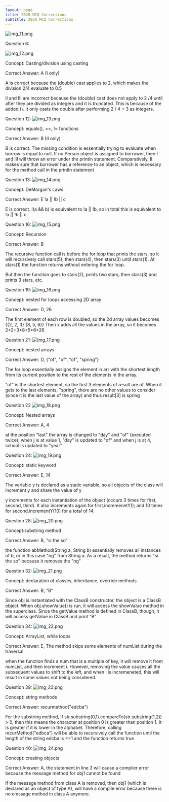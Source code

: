 ```yaml
---
layout: page
title: 2020 MCQ Corrections
subtitle: 2020 MCQ Corrections
---
```


![img_11.png](img_11.png)

Question 6:

![img_12.png](img_12.png)

Concept: Casting/division using casting

Correct Answer: A (I only)

A is correct because the (double) cast applies to 2, which makes the division 2/4 evaluate to 0.5

II and III are incorrect because the (double) cast does not apply to 2 /4 until after they are divided as integers and it is truncated. This is because of the added (). It only casts the double after performing 2 / 4 + 3 as integers.

Question 12:
![img_13.png](img_13.png)

Concept: equals(), ==, != functions 

Correct Answer: B (II only)

B is correct. The missing condition is essentially trying to evaluate 
when borrow is equal to null. If no Person object is assigned to borrower, then I and III will throw an error under the println statement.
Comparatively, II makes sure that borrower has a reference to an object, which is necessary for the method call in the println statement

Question 13:
![img_14.png](img_14.png)

Concept: DeMorgan's Laws

Correct Answer: E !a || !b || c

E is correct. !(a && b) is equivalent to !a || !b, so in total this is equivalent to !a || !b || c

Question 16:
![img_15.png](img_15.png)

Concept: Recursion 

Correct Answer: B

The recursive function call is before the for loop that prints the stars, so it will recursively call stars(5), then stars(4), then stars(3) until stars(1).
At stars(1) the function returns without entering the for loop.

But then the function goes to stars(2), prints two stars, then stars(3) and prints 3 stars, etc.

Question 19:
![img_16.png](img_16.png)

Concept: nested for loops accessing 2D array

Correct Answer: D, 26

The first element of each row is doubled, so the 2d array values becomes {{2, 2, 3} {8, 5, 6}}
Then x adds all the values in the array, so it becomes 2+2+3+8+5+6=26

Question 21:
![img_17.png](img_17.png)

Concept: nested arrays

Correct Answer: D, {"of", "of", "of", "spring"}

The for loop essentially assigns the element in arr with the shortest length from its current position to the rest of the elements in the array.

"of" is the shortest element, so the first 3 elements of result are of.
When it gets to the last elements, "spring", there are no other values to consider (since it is the last value of the array) and thus result[3] is spring

Question 22
![img_18.png](img_18.png)

Concept: Nested arrays

Correct Answer: A, 4

at the position "last" the array is changed to "day" and "of" (executed twice); when j is at value 1, "day" is updated to "of" and when j is at 4, school is updated to "year"


Question 24:
![img_19.png](img_19.png)

Concept: static keyword

Correct Answer: E, 14

The variable y is declared as a static variable, so all objects of the class will increment y and share the value of y

y increments for each instantiation of the object (occurs 3 times for first, second, third). It also increments again for first.incremenetY(); and 10 times for second.incrementY(10) for a total of 14.


Question 28:
![img_20.png](img_20.png)

Concept:substring method

Correct Answer: B, "si the so"

the function abMethod(String a, String b) essentially removes all instances of b, or in this case "ng" from String a. As a result, the method returns "si the so" because it removes the "ng"


Question 32: 
![img_21.png](img_21.png)

Concept: declaration of classes, inheritance, override methods

Correct Answer: B, "B"

Since obj is instantiated with the ClassB constructor, the object is a ClassB object. 
When obj.showValue() is run, it will access the showValue method in the superclass. Since the getValue method is defined in ClassB, though, it will access getValue in ClassB and print "B"

Question 34:
![img_22.png](img_22.png)

Concept: ArrayList, while loops

Correct Answer: E, The method skips some elements of numList during the traversal

when the function finds a num that is a multiple of key, it will remove it from numList, and then increment i. However, removing the value
causes all the subsequent values to shift to the left, and when i is incremeneted, this will result in some values not being considered. 

Question 39: 
![img_23.png](img_23.png)

Concept: string methods 

Correct Answer: recurmethod("edcba")

For the substring method, if str.substring(0,1).compareTo(str.substring(1,2)) > 0, then 
this means the character at position 0 is greater than position 1. It is greater if it is lower in the alphabet. Therefore, calling 
recurMethod("edbca") will be able to recursively call the function until the length of the string edcba is <=1 and the function returns true


Question 40:
![img_24.png](img_24.png)

Concept: creating objects 

Correct Answer: A, the statement in line 3 will cause a compiler error because the message method for obj1 cannot be found

If the message method from class A is removed, then obj1 (which is declared as an object of type A), will have a compile error because there is no emssage method in class A anymore.
